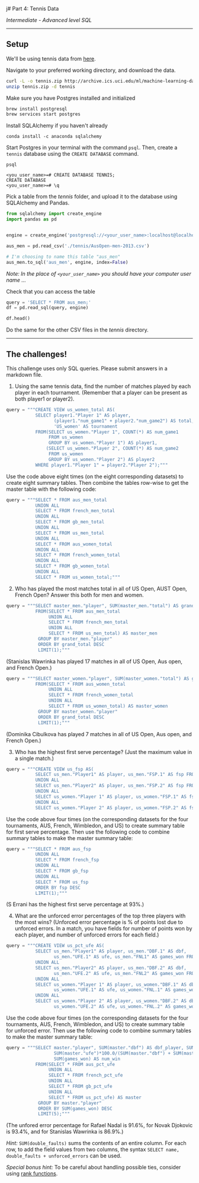 j# Part 4: Tennis Data

*Intermediate - Advanced level SQL*

---

## Setup

We'll be using tennis data from [here](https://archive.ics.uci.edu/ml/datasets/Tennis+Major+Tournament+Match+Statistics).

Navigate to your preferred working directory, and download the data.

```bash
curl -L -o tennis.zip http://archive.ics.uci.edu/ml/machine-learning-databases/00300/Tennis-Major-Tournaments-Match-Statistics.zip
unzip tennis.zip -d tennis
```

Make sure you have Postgres installed and initialized

```bash
brew install postgresql
brew services start postgres
```

Install SQLAlchemy if you haven't already

```
conda install -c anaconda sqlalchemy
```

Start Postgres in your terminal with the command `psql`. Then, create a `tennis` database using the `CREATE DATABASE` command.

```
psql

<you_user_name>=# CREATE DATABASE TENNIS;
CREATE DATABASE
<you_user_name>=# \q
```

Pick a table from the *tennis* folder, and upload it to the database using SQLAlchemy and Pandas.

```python
from sqlalchemy import create_engine
import pandas as pd


engine = create_engine('postgresql://<your_user_name>:localhost@localhost:5432/tennis')

aus_men = pd.read_csv('./tennis/AusOpen-men-2013.csv')

# I'm choosing to name this table "aus_men"
aus_men.to_sql('aus_men', engine, index=False)
```

*Note: In the place of `<your_user_name>` you should have your computer user name ...*

Check that you can access the table

```python
query = 'SELECT * FROM aus_men;'
df = pd.read_sql(query, engine)

df.head()
```

Do the same for the other CSV files in the *tennis* directory.

---

## The challenges!

This challenge uses only SQL queries. Please submit answers in a markdown file.

1. Using the same tennis data, find the number of matches played by
   each player in each tournament. (Remember that a player can be
   present as both player1 or player2). 
```python
query = """CREATE VIEW us_women_total AS(
           SELECT player1."Player 1" AS player, 
                  (player1."num_game1" + player2."num_game2") AS total,
                  'US_women' AS tournament
           FROM(SELECT us_women."Player 1", COUNT(*) AS num_game1
                FROM us_women
                GROUP BY us_women."Player 1") AS player1, 
               (SELECT us_women."Player 2", COUNT(*) AS num_game2
                FROM us_women
                GROUP BY us_women."Player 2") AS player2
           WHERE player1."Player 1" = player2."Player 2");"""
```
Use the code above eight times (on the eight corresponding datasets) to create eight summary tables. Then combine the tables row-wise to get the master table with the following code:
```python
query = """SELECT * FROM aus_men_total
           UNION ALL
           SELECT * FROM french_men_total
           UNION ALL
           SELECT * FROM gb_men_total
           UNION ALL
           SELECT * FROM us_men_total
           UNION ALL
           SELECT * FROM aus_women_total
           UNION ALL
           SELECT * FROM french_women_total
           UNION ALL
           SELECT * FROM gb_women_total
           UNION ALL
           SELECT * FROM us_women_total;"""
```

2. Who has played the most matches total in all of US Open, AUST Open, 
   French Open? Answer this both for men and women.
```python
query = """SELECT master_men."player", SUM(master_men."total") AS grand_total
           FROM(SELECT * FROM aus_men_total
                UNION ALL
                SELECT * FROM french_men_total
                UNION ALL
                SELECT * FROM us_men_total) AS master_men
            GROUP BY master_men."player"
            ORDER BY grand_total DESC
            LIMIT(1);"""
```
(Stanislas Wawrinka has played 17 matches in all of US Open, Aus open, and French Open.)
```python
query = """SELECT master_women."player", SUM(master_women."total") AS grand_total
           FROM(SELECT * FROM aus_women_total
                UNION ALL
                SELECT * FROM french_women_total
                UNION ALL
                SELECT * FROM us_women_total) AS master_women
            GROUP BY master_women."player"
            ORDER BY grand_total DESC
            LIMIT(1);"""
```
(Dominika Cibulkova has played 7 matches in all of US Open, Aus open, and French Open.)

3. Who has the highest first serve percentage? (Just the maximum value
   in a single match.)
```python
query = """CREATE VIEW us_fsp AS(
           SELECT us_men."Player1" AS player, us_men."FSP.1" AS fsp FROM us_men
           UNION ALL
           SELECT us_men."Player2" AS player, us_men."FSP.2" AS fsp FROM us_men
           UNION ALL
           SELECT us_women."Player 1" AS player, us_women."FSP.1" AS fsp FROM us_women
           UNION ALL
           SELECT us_women."Player 2" AS player, us_women."FSP.2" AS fsp FROM us_women);"""
```
Use the code above four times (on the corresponding datasets for the four tournaments, AUS, French, Wimbledon, and US) to create summary table for first serve percentage. Then use the following code to combine summary tables to make the master summary table:
```python
query = """SELECT * FROM aus_fsp
           UNION ALL
           SELECT * FROM french_fsp
           UNION ALL
           SELECT * FROM gb_fsp
           UNION ALL
           SELECT * FROM us_fsp
           ORDER BY fsp DESC
           LIMIT(1);"""
```
(S Errani  has the highest first serve percentage at 93%.)

4. What are the unforced error percentages of the top three players
   with the most wins? (Unforced error percentage is % of points lost
   due to unforced errors. In a match, you have fields for number of
   points won by each player, and number of unforced errors for each
   field.)
```python
query = """CREATE VIEW us_pct_ufe AS(
           SELECT us_men."Player1" AS player, us_men."DBF.1" AS dbf, 
                  us_men."UFE.1" AS ufe, us_men."FNL1" AS games_won FROM us_men
           UNION ALL
           SELECT us_men."Player2" AS player, us_men."DBF.2" AS dbf,
                  us_men."UFE.2" AS ufe, us_men."FNL2" AS games_won FROM us_men
           UNION ALL
           SELECT us_women."Player 1" AS player, us_women."DBF.1" AS dbf, 
                  us_women."UFE.1" AS ufe, us_women."FNL.1" AS games_won FROM us_women
           UNION ALL
           SELECT us_women."Player 2" AS player, us_women."DBF.2" AS dbf,
                  us_women."UFE.2" AS ufe, us_women."FNL.2" AS games_won FROM us_women);"""
```
Use the code above four times (on the corresponding datasets for the four tournaments, AUS, French, Wimbledon, and US) to create summary table for unforced error. Then use the following code to combine summary tables to make the master summary table:
```python
query = """SELECT master."player", SUM(master."dbf") AS dbf_player, SUM(master."ufe") AS ufe_player, 
                  SUM(master."ufe")*100.0/(SUM(master."dbf") + SUM(master."ufe")) AS pct_ufe, 
                  SUM(games_won) AS num_win
           FROM(SELECT * FROM aus_pct_ufe
                UNION ALL
                SELECT * FROM french_pct_ufe
                UNION ALL
                SELECT * FROM gb_pct_ufe
                UNION ALL
                SELECT * FROM us_pct_ufe) AS master
            GROUP BY master."player"
            ORDER BY SUM(games_won) DESC
            LIMIT(5);"""
```
(The unfored error percentage for Rafael Nadal is 91.6%, for Novak Djokovic is 93.4%, and for Stanislas Wawrinka is 86.9%.) <br>

*Hint:* `SUM(double_faults)` sums the contents of an entire column. For each row, to add the field values from two columns, the syntax `SELECT name, double_faults + unforced_errors` can be used.


*Special bonus hint:* To be careful about handling possible ties, consider using [rank functions](http://www.sql-tutorial.ru/en/book_rank_dense_rank_functions.html).

